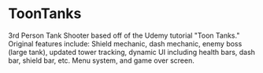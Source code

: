 # ToonTanks
3rd Person Tank Shooter based off of the Udemy tutorial "Toon Tanks." Original features include: Shield mechanic, dash mechanic, enemy boss (large tank), updated tower tracking, dynamic UI including health bars, dash bar, shield bar, etc. Menu system, and game over screen.
